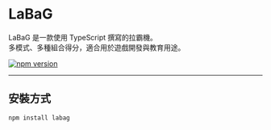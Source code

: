 # LaBaG

LaBaG 是一款使用 TypeScript 撰寫的拉霸機。  
多模式、多種組合得分，適合用於遊戲開發與教育用途。

[![npm version](https://img.shields.io/npm/v/labag.svg)](https://www.npmjs.com/package/labag)  

---

## 安裝方式

```bash
npm install labag
```
